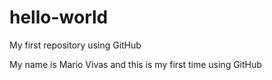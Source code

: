 # hello-world
My first repository using GitHub

My name is Mario Vivas
and this is my first time using GitHub
